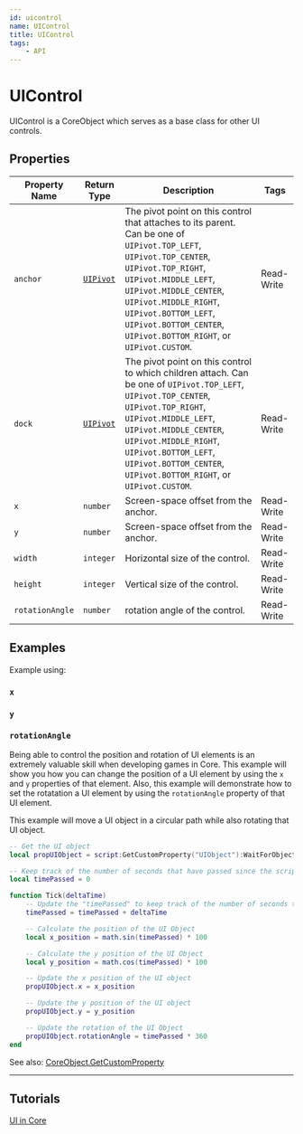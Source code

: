 ```yaml
---
id: uicontrol
name: UIControl
title: UIControl
tags:
    - API
---
```


# UIControl

UIControl is a CoreObject which serves as a base class for other UI controls.

## Properties

| Property Name | Return Type | Description | Tags |
| -------- | ----------- | ----------- | ---- |
| `anchor` | [`UIPivot`](enums.md#uipivot) | The pivot point on this control that attaches to its parent. Can be one of `UIPivot.TOP_LEFT`, `UIPivot.TOP_CENTER`, `UIPivot.TOP_RIGHT`, `UIPivot.MIDDLE_LEFT`, `UIPivot.MIDDLE_CENTER`, `UIPivot.MIDDLE_RIGHT`, `UIPivot.BOTTOM_LEFT`, `UIPivot.BOTTOM_CENTER`, `UIPivot.BOTTOM_RIGHT`, or `UIPivot.CUSTOM`. | Read-Write |
| `dock` | [`UIPivot`](enums.md#uipivot) | The pivot point on this control to which children attach. Can be one of `UIPivot.TOP_LEFT`, `UIPivot.TOP_CENTER`, `UIPivot.TOP_RIGHT`, `UIPivot.MIDDLE_LEFT`, `UIPivot.MIDDLE_CENTER`, `UIPivot.MIDDLE_RIGHT`, `UIPivot.BOTTOM_LEFT`, `UIPivot.BOTTOM_CENTER`, `UIPivot.BOTTOM_RIGHT`, or `UIPivot.CUSTOM`. | Read-Write |
| `x` | `number` | Screen-space offset from the anchor. | Read-Write |
| `y` | `number` | Screen-space offset from the anchor. | Read-Write |
| `width` | `integer` | Horizontal size of the control. | Read-Write |
| `height` | `integer` | Vertical size of the control. | Read-Write |
| `rotationAngle` | `number` | rotation angle of the control. | Read-Write |

## Examples

Example using:

### `x`

### `y`

### `rotationAngle`

Being able to control the position and rotation of UI elements is an extremely valuable skill when developing games in Core. This example will show you how you can change the position of a UI element by using the `x` and `y` properties of that element. Also, this example will demonstrate how to set the rotatation a UI element by using the `rotationAngle` property of that UI element.

This example will move a UI object in a circular path while also rotating that UI object.

```lua
-- Get the UI object
local propUIObject = script:GetCustomProperty("UIObject"):WaitForObject()

-- Keep track of the number of seconds that have passed since the script began running
local timePassed = 0

function Tick(deltaTime)
    -- Update the "timePassed" to keep track of the number of seconds that have passed
    timePassed = timePassed + deltaTime

    -- Calculate the position of the UI Object
    local x_position = math.sin(timePassed) * 100

    -- Calculate the y position of the UI Object
    local y_position = math.cos(timePassed) * 100

    -- Update the x position of the UI object
    propUIObject.x = x_position

    -- Update the y position of the UI object
    propUIObject.y = y_position

    -- Update the rotation of the UI Object
    propUIObject.rotationAngle = timePassed * 360
end
```

See also: [CoreObject.GetCustomProperty](coreobject.md)

---

## Tutorials

[UI in Core](../tutorials/ui_reference.md)
